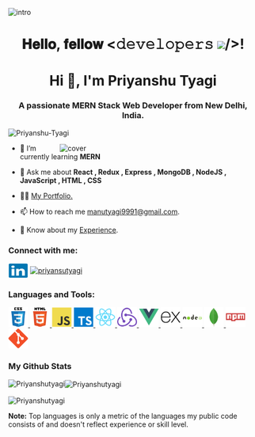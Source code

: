 
 <p><img alt="intro" src="https://readme-typing-svg.herokuapp.com/?font=Courier&color=1e90ff&size=40&center=true&vCenter=true&width=1200&height=70&lines=Hey%2C+I%27m+Priyanshu;Student%2C+Life+Long+Learner%2C+Web+Developer;Always+happy+to+help!;Thank+you+so+much+for+visiting+this+tiny+space!"/></p>
 <h1 align="center">𝐇𝐞𝐥𝐥𝐨, 𝐟𝐞𝐥𝐥𝐨𝐰 <𝚍𝚎𝚟𝚎𝚕𝚘𝚙𝚎𝚛𝚜 <img src="https://raw.githubusercontent.com/lostgirljourney/lostgirljourney/master/assets/gifs/Earth.gif" width="24px">/>!</h1>
<h1 align="center">Hi 👋, I'm Priyanshu Tyagi</h1>
<h3 align="center">A passionate MERN Stack Web Developer from New Delhi, India.</h3>

<p align="left"> <img src="https://komarev.com/ghpvc/?username=Priyanshu-Tyagi&label=Profile%20views&color=0e75b6&style=flat" alt="Priyanshu-Tyagi" /> </p>


<img align="right" width="400px" src="https://files.readme.io/8c11911-senior-front-end-developer-openings-1.gif" alt="cover" />

- 🌱 I’m currently learning **MERN**

- 💬 Ask me about **React , Redux , Express , MongoDB , NodeJS , JavaScript , HTML , CSS**

- 👨‍💻 <a href="https://priyanshu-tyagi.github.io/">My Portfolio.</a>

- 📫 How to reach me <a href="https://mail.google.com/mail/?view=cm&fs=1&to=manutyagi9991@gmail.com">manutyagi9991@gmail.com</a>.

- 📄 Know about my <a href="https://drive.google.com/file/d/1cktZclZGrHZk4OYQYfRSsxrRm6Y0cb-H/view?usp=sharing">Experience</a>.

<h3 align="left">Connect with me:</h3>

<p align="left">
<a href="https://www.linkedin.com/in/priyanshu-tyagi-b9686a1b4/" target="blank"><img align="center" src="https://github.com/devicons/devicon/blob/master/icons/linkedin/linkedin-original.svg" alt="priyanshu" height="30" width="40" /></a>
<a href="https://mail.google.com/mail/?view=cm&fs=1&to=manutyagi9991@gmail.com" target="blank"><img align="center" src="https://upload.wikimedia.org/wikipedia/commons/7/7e/Gmail_icon_%282020%29.svg" alt="priyansutyagi" height="40" width="40" /></a>
</p>

<h3 align="left">Languages and Tools:</h3>

<p text-decoration="none" align="left">
<a href="https://www.w3schools.com/css/" target="_blank" rel="noreferrer"> 
<img src="https://raw.githubusercontent.com/devicons/devicon/master/icons/css3/css3-original-wordmark.svg" alt="css3" width="40" height="40"/> </a>
 <a href="https://www.w3.org/html/" target="_blank" rel="noreferrer"><img src="https://raw.githubusercontent.com/devicons/devicon/master/icons/html5/html5-original-wordmark.svg" alt="html5" width="40" height="40"/> </a> 
 <a href="tps://developer.mozilla.org/en-US/docs/Web/JavaScript" target="_blank" rel="noreferrer"> 
<img src="https://raw.githubusercontent.com/devicons/devicon/master/icons/javascript/javascript-original.svg" alt="javascript" width="40" height="40"/>  <a href="https://www.typescriptlang.org/" target="_blank" rel="noreferrer"> 
<img src="https://raw.githubusercontent.com/devicons/devicon/master/icons/typescript/typescript-original.svg" alt="typescript" width="40" height="40"/> </a> <a href="https://reactjs.org/docs/getting-started.html" target="_blank" rel="noreferrer"> 
<img src="https://raw.githubusercontent.com/devicons/devicon/master/icons/react/react-original.svg" alt="react" width="40" height="40"/> </a>  <a href="https://redux.js.org/" target="_blank" rel="noreferrer"> 
<img src="https://raw.githubusercontent.com/devicons/devicon/master/icons/redux/redux-original.svg" alt="redux" width="40" height="40"/> </a> <a href="https://vuejs.org/" target="_blank" rel="noreferrer"> 
<img src="https://raw.githubusercontent.com/devicons/devicon/master/icons/vuejs/vuejs-original.svg" alt="vuejs" width="40" height="40"/> </a> 
<a href="https://expressjs.com/en/guide/routing.html" target="_blank" rel="noreferrer"> 
<img src="https://raw.githubusercontent.com/devicons/devicon/master/icons/express/express-original.svg" alt="express" width="40" height="40"/> </a> <a href="https://nodejs.org" target="_blank" rel="noreferrer"> 
<img src="https://raw.githubusercontent.com/devicons/devicon/master/icons/nodejs/nodejs-original-wordmark.svg" alt="nodejs" width="40" height="40"/> </a> <a href="https://www.mongodb.com/docs/" target="_blank" rel="noreferrer"> 
<img src="https://raw.githubusercontent.com/devicons/devicon/master/icons/mongodb/mongodb-original.svg" alt="mongoDB" width="40" height="40"/> </a> <a href="https://www.npmjs.com/" target="_blank" rel="noreferrer"> 
<img src="https://raw.githubusercontent.com/devicons/devicon/master/icons/npm/npm-original-wordmark.svg" alt="npm" width="40" height="40"/> 
<a href="https://git-scm.com/" target="_blank" rel="noreferrer"> 
<img src="https://raw.githubusercontent.com/devicons/devicon/master/icons/git/git-original.svg" alt="git" width="40" height="40"/> </a></p>
   
<h3 align="left">My Github Stats</h3>

<p><img align="left" src="https://github-readme-stats.vercel.app/api/top-langs?username=Priyanshu-Tyagi" alt="Priyanshutyagi" /></p>

<p><img align="center" src="https://github-readme-stats.vercel.app/api?username=Priyanshu-Tyagi" alt="Priyanshutyagi" /></p>

<p><img align="center" src="https://github-readme-streak-stats.herokuapp.com/?user=Priyanshu-Tyagi" alt="Priyanshutyagi" /></p>

<b>Note:</b> Top languages is only a metric of the languages my public code consists of and doesn't reflect experience or skill level.
